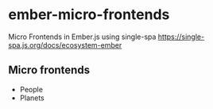 # ember-micro-frontends

Micro Frontends in Ember.js using single-spa
https://single-spa.js.org/docs/ecosystem-ember

## Micro frontends

- People
- Planets
